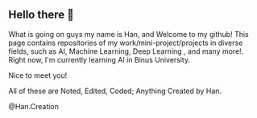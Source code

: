 ## Hello there 👋
What is going on guys my name is Han,  and Welcome to my github! This page contains repositories of my work/mini-project/projects in diverse fields, such as AI, Machine Learning, Deep Learning , and many more!. Right now, I'm currently learning AI in Binus University.


Nice to meet you!

All of these are Noted, Edited, Coded; Anything Created by Han.

@Han.Creation
<!--
**HanCreation/HanCreation** is a ✨ _special_ ✨ repository because its `README.md` (this file) appears on your GitHub profile.

Here are some ideas to get you started:

- 🔭 I’m currently working on ...
- 🌱 I’m currently learning ...
- 👯 I’m looking to collaborate on ...
- 🤔 I’m looking for help with ...
- 💬 Ask me about ...
- 📫 How to reach me: ...
- 😄 Pronouns: ...
- ⚡ Fun fact: ...
-->
